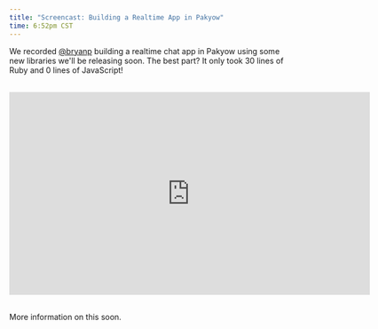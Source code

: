 ```yaml
---
title: "Screencast: Building a Realtime App in Pakyow"
time: 6:52pm CST
---
```


We recorded [@bryanp](http://twitter.com/bryanp) building a realtime chat app in
Pakyow using some new libraries we'll be releasing soon. The best part? It only
took 30 lines of Ruby and 0 lines of JavaScript!

<br>

<iframe src="https://player.vimeo.com/video/122983514" width="650" height="365" frameborder="0" webkitallowfullscreen mozallowfullscreen allowfullscreen></iframe>

<br>
<br>

More information on this soon.
